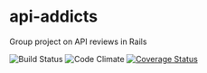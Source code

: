 # api-addicts
Group project on API reviews in Rails

![Build Status](https://codeship.com/projects/8b992560-dcbb-0133-fcbe-2e9843291021/status?branch=master)
![Code Climate](https://codeclimate.com/github/bmordas11/api-addicts.png)
[![Coverage Status](https://coveralls.io/repos/github/bmordas11/api-addicts/badge.svg?branch=master)](https://coveralls.io/github/bmordas11/api-addicts?branch=master)
